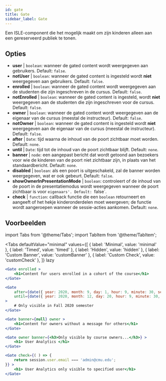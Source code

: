 ```yaml
---
id: gate 
title: Gate
sidebar_label: Gate
---
```


Een ISLE-component die het mogelijk maakt om zijn kinderen alleen aan een gereserveerd publiek te tonen.

## Opties

* __user__ | `boolean`: wanneer de gated content wordt weergegeven aan gebruikers. Default: `false`.
* __notUser__ | `boolean`: wanneer de gated content is ingesteld wordt **niet** weergegeven aan gebruikers. Default: `false`.
* __enrolled__ | `boolean`: wanneer de gated content wordt weergegeven aan de studenten die zijn ingeschreven in de cursus. Default: `false`.
* __notEnrolled__ | `boolean`: wanneer de gated content is ingesteld, wordt **niet** weergegeven aan de studenten die zijn ingeschreven voor de cursus. Default: `false`.
* __owner__ | `boolean`: wanneer de gated content wordt weergegeven aan de eigenaar van de cursus (meestal de instructeur). Default: `false`.
* __notOwner__ | `boolean`: wanneer de gated content is ingesteld wordt **niet** weergegeven aan de eigenaar van de cursus (meestal de instructeur). Default: `false`.
* __after__ | `Date`: tijd waarna de inhoud van de poort zichtbaar moet worden. Default: `none`.
* __until__ | `Date`: tijd tot de inhoud van de poort zichtbaar blijft. Default: `none`.
* __banner__ | `node`: een aangepast bericht dat wordt getoond aan bezoekers voor wie de kinderen van de poort niet zichtbaar zijn, in plaats van het standaardbericht. Default: `none`.
* __disabled__ | `boolean`: als een poort is uitgeschakeld, zal de banner worden weergegeven, wat er ook gebeurt. Default: `false`.
* __showOwnerInPresentationMode__ | `boolean`: controleert of de inhoud van de poort in de presentatiemodus wordt weergegeven wanneer de poort zichtbaar is voor `eigenaars'. Default: `false`.
* __check__ | `function`: callback functie die een `boolean` retourneert en aangeeft of het hekje kinderonderdelen moet weergeven; de functie wordt aangeroepen wanneer de sessie-acties aankomen. Default: `none`.


## Voorbeelden

import Tabs from '@theme/Tabs';
import TabItem from '@theme/TabItem';

<Tabs
    defaultValue="minimal"
    values={[
        { label: 'Minimal', value: 'minimal' },
        { label: 'Timed', value: 'timed' },
        { label: 'Hidden', value: 'hidden' },
        { label: 'Custom Banner', value: 'customBanner' },
        { label: 'Custom Check', value: 'customCheck' },
    ]}
    lazy
>

<TabItem value="minimal">

```jsx live
<Gate enrolled >
    <h1>Content for users enrolled in a cohort of the course</h1>
</Gate>
```

</TabItem>

<TabItem value="timed">

```jsx live
<Gate
    after={date({ year: 2020, month: 9, day: 1, hour: 9, minute: 30, second: 0, utcOffset: 4 })}
    until={date({ year: 2020, month: 12, day: 20, hour: 9, minute: 30, second: 0, utcOffset: 5 })}
>
    # Only visible in Fall 2020 semester
</Gate>
```

</TabItem>

<TabItem value="hidden">

```jsx live
<Gate banner={null} owner >
    <h1>Content for owners without a message for others</h1>
</Gate>
```

</TabItem>

<TabItem value="customBanner">

```jsx live
<Gate owner banner={<h3>Only visible by course owners...</h3>} >
    <h1> User Analytics </h1>
</Gate>
```

</TabItem>

<TabItem value="customCheck">

```jsx live
<Gate check={( ) => {
    return session.user.email === 'admin@cmu.edu';
}} >
    <h1> User Analytics only visible to specified user</h1>
</Gate>
```

</TabItem>

</Tabs>

